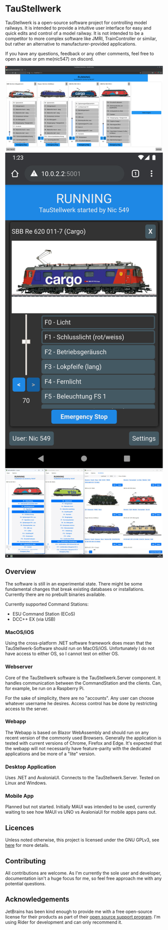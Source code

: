 # TauStellwerk

TauStellwerk is a open-source software project for controlling model railways.
It is intended to provide a intuitive user interface for easy and quick edits and control of a model railway.
It is not intended to be a competitor to more complex software like JMRI, TrainController or similar, but rather
an alternative to manufacturer-provided applications.

If you have any questions, feedback or any other comments, feel free to open a issue or pm me(nic547) on discord.

![Screenshot of the web app on a computer](./doc/img/DesktopWebClientScreenshot.png)
![Screenshot of the webapp on a mobile device](./doc/img/MobileWebClientScreenshot.png)
![Screenshot of the Desktop application](./doc/img/AvaloniaScreenshot.jpg)

## Overview

The software is still in an experimental state. There might be some fundamental changes that break existing databases or installations.
Currently there are no prebuilt binaries available.

Currently supported Command Stations:

- ESU Command Station (ECoS)
- DCC++ EX (via USB)


### MacOS/iOS

Using the cross-platform .NET software framework does mean that the TauStellwerk-Software should run on MacOS/iOS. Unfortunately I do not have access to either OS, so I cannot test on either OS.

### Webserver

Core of the TauStellwerk software is the TauStellwerk.Server component. It handles communication between the CommandStation and the clients. Can, for example, be run on a Raspberry Pi.

For the sake of simplicity, there are no "accounts". Any user can choose whatever username he desires. Access control has be done by restricting access to the server.

### Webapp

The Webapp is based on Blazor WebAssembly and should run on any recent version of the commonly used Browsers. Generally the application is tested with current versions of Chrome, Firefox and Edge. It's expected that the webapp will not necessarily have feature-parity with the dedicated applications and be more of a "lite" version.

### Desktop Application

Uses .NET and AvaloniaUI. Connects to the TauStellwerk.Server. Tested on Linux and Windows.

### Mobile App

Planned but not started. Initially MAUI was intended to be used, currently waiting to see how MAUI vs UNO vs AvaloniaUI for mobile apps pans out.

## Licences

Unless noted otherwise, this project is licensed under the GNU GPLv3, see [here](/LICENSE) for more details.

## Contributing

All contributions are welcome. As I'm currently the sole user and developer, documentation isn't a huge focus for me, so feel free approach me with any potential questions.

## Acknowledgements

JetBrains has been kind enough to provide me with a free open-source license for their products as part of their [open source support program](https://jb.gg/OpenSourceSupport). I'm using Rider for development and can only recommend it.